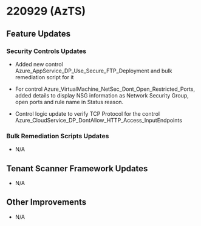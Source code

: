 ﻿# 220929 (AzTS)

## Feature Updates

### Security Controls Updates
*  Added new control Azure_AppService_DP_Use_Secure_FTP_Deployment and bulk remediation script for it 

*  For control Azure_VirtualMachine_NetSec_Dont_Open_Restricted_Ports, added details to display NSG information as Network Security Group, open ports and rule name in Status reason.
	
* Control logic update to verify TCP Protocol for the control 
Azure_CloudService_DP_DontAllow_HTTP_Access_InputEndpoints  
 
### Bulk Remediation Scripts Updates
* N/A

## Tenant Scanner Framework Updates
* N/A

## Other Improvements
* N/A



